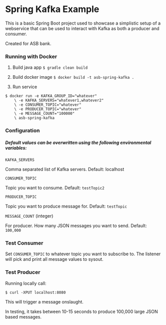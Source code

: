 # Spring Kafka Example

This is a basic Spring Boot project used to showcase a simplistic setup of a webservice that can be used to interact with Kafka as both a producer and consumer.

Created for ASB bank.  

### Running with Docker
1. Build java app `$ gradle clean build`

2. Build docker image `$ docker build -t asb-spring-kafka .`

3. Run service  
```
$ docker run -e KAFKA_GROUP_ID="whatever"
    \ -e KAFKA_SERVERS="whatever1,whatever2"
    \ -e CONSUMER_TOPIC="whatever"
    \ -e PRODUCER_TOPIC="whatever" 
    \ -e MESSAGE_COUNT="100000" 
    \ asb-spring-kafka 
```

### Configuration
##### Default values can be overwritten using the following environmental variables:
`KAFKA_SERVERS` 

Comma separated list of Kafka servers. Default: localhost

`CONSUMER_TOPIC`

Topic you want to consume. Default: `testTopic2`

`PRODUCER_TOPIC`

Topic you want to produce message for. Default: `testTopic`

`MESSAGE_COUNT` (integer)

For producer. How many JSON messages you want to send. Default: `100,000`

### Test Consumer 
Set `CONSUMER_TOPIC` to whatever topic you want to subscribe to. The listener will pick and print all message values to sysout. 

### Test Producer
Running locally call:

`$ curl -XPUT localhost:8080`


This will trigger a message onslaught.

In testing, it takes between 10-15 seconds to produce 100,000 large JSON based messages. 